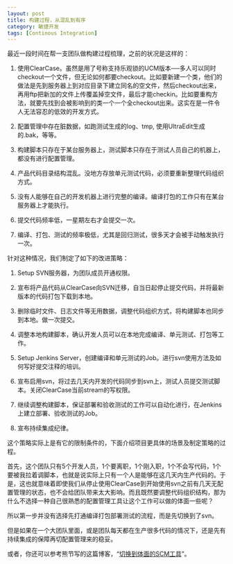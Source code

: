 ```yaml
---
layout: post
title: 构建过程，从混乱到有序
category: 敏捷开发
tags: [Continous Integration]
---
```

最近一段时间在帮一支团队做构建过程梳理，之前的状况是这样的：

1. 使用ClearCase。虽然是用了号称支持乐观锁的UCM版本──多人可以同时checkout一个文件，但无论如何都要checkout。比如要新建一个类，他们的做法是先到服务器上到对应目录下建立同名的空文件，然后checkout出来，再用ftp把新加的文件上传覆盖掉空文件，最后才能checkin。比如要重构方法，就要先找到会被影响到的类一个一个全checkout出来。这实在是一件令人无法容忍的低效的开发方式。

2. 配置管理中存在脏数据，如跑测试生成的log、tmp,  使用UltraEdit生成的.bak，等等。

3. 构建脚本只存在于某台服务器上，测试脚本只存在于测试人员自己的机器上，都没有进行配置管理。

4. 产品代码目录结构混乱。没地方存放单元测试代码，必须要重新整理代码组织方式。

5. 没有人能够在自己的开发机器上进行完整的编译。编译打包的工作只有在某台服务器上才能执行。

6. 提交代码频率低，一星期左右才会提交一次。

7. 编译、打包、测试的频率极低，尤其是回归测试，很多天才会被手动触发执行一次。

针对这种情况，我们制定了如下的改进策略：

1. Setup SVN服务器，为团队成员开通权限。

2. 宣布将产品代码从ClearCase向SVN迁移，自当日起停止提交代码，并将最新版本的代码打包下载到本地。

3. 删除临时文件、日志文件等无用数据，调整代码组织方式，将构建脚本也同步到本地。做一次提交。

4. 调整本地构建脚本，确认开发人员可以在本地完成编译、单元测试、打包等工作。

5. Setup Jenkins Server，创建编译和单元测试的Job。进行svn使用方法及如何写好提交注释的培训。

6. 宣布启用svn，将过去几天内开发的代码同步到svn上，测试人员提交测试脚本。关闭ClearCase当前stream的写权限。

7. 继续调整构建脚本，保证部署和验收测试的工作可以自动化进行，在Jenkins上建立部署、验收测试的Job。

8. 宣布持续集成纪律。

这个策略实际上是有它的限制条件的，下面介绍项目更具体的场景及制定策略的过程。

首先，这个团队只有5个开发人员，1个要离职，1个刚入职，1个不会写代码，1个要被我拉着调脚本，也就是说实际上只有一个人是能够在这几天内生产代码的。于是，这也就意味着即使我们从停止使用ClearCase到开始使用svn之前有几天无配置管理的状态，也不会给团队带来太大影响。而且既然要调整代码组织结构，那为什么不选择一种自己很熟悉的配置管理工具让这个工作可以做的体面一些呢？

所以第一步并没有选择先打通编译打包部署测试的流程，而是先切换到了svn。

但是如果在一个大团队里面，或是团队每天都在生产很多代码的情况下，还是先有持续集成的保障再切配置管理来的稳妥。

或者，你还可以参考熊节写的这篇博客，“<a href="http://gigix.thoughtworkers.org/2010/9/1/migrating-to-a-decent-scm">切换到体面的SCM工具</a>”。